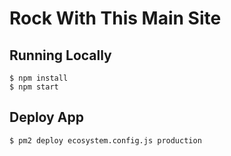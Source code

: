 # Rock With This Main Site

## Running Locally
```
$ npm install
$ npm start
```

## Deploy App
```
$ pm2 deploy ecosystem.config.js production
```

